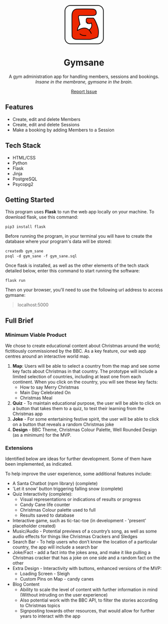 <div align="center">
  <a href="https://github.com/sf-adams/gym_sane">
    <img src="static/img/gymsane_favicon.svg" alt="Logo" width="125" height="125">
  </a>
  <h1>Gymsane</h1>

A gym administration app for handling members, sessions and bookings.
<br>
<em>Insane in the membrane, gymsane in the brain.</em>

<!-- <img src = "static/demo_part_one.gif" width ="400" /> <img src = "static/demo_part_two.gif" width ="400" /> -->

[Report Issue](https://github.com/sf-adams/gym_sane/issues)

</div>

## Features
- Create, edit and delete Members
- Create, edit and delete Sessions
- Make a booking by adding Members to a Session

## Tech Stack
- HTML/CSS
- Python
- Flask
- Jinja
- PostgreSQL
- Psycopg2

## Getting Started
This program uses **Flask** to run the web app locally on your machine. To download flask, use this command:
```terminal
pip3 install flask
```

Before running the program, in your terminal you will have to create the database where your program's data will be stored:
```terminal
createdb gym_sane
psql -d gym_sane -f gym_sane.sql
```

Once flask is installed, as well as the other elements of the tech stack detailed below, enter this command to start running the software:
```terminal
flask run
```

Then on your browser, you'll need to use the following url address to access gymsane:
>localhost:5000

## Full Brief

### Minimum Viable Product

We chose to create educational content about Christmas around the world; fictitiously commissioned by the BBC. As a key feature, our web app centres around an interactive world map. 

1. **Map**: Users will be able to select a country from the map and see some key facts about Christmas in that country. The prototype will include a limited selection of countries, including at least one from each continent. When you click on the country, you will see these key facts: 
    - How to say Merry Christmas
    - Main Day Celebrated On
    - Christmas Meal
2. **Quiz** - To maintain educational purpose, the user will be able to click on a button that takes them to a quiz, to test their learning from the Christmas app
3. **Joke** - For some entertaining festive spirit, the user will be able to click on a button that reveals a random Christmas joke
4. **Design** - BBC Theme, Christmas Colour Palette, Well Rounded Design (as a minimum) for the MVP.

### Extensions

Identified below are ideas for further development. Some of them have been implemented, as indicated.

To help improve the user experience, some additional features include:
- A Santa Chatbot (npm library) (complete)
- 'Let it snow' button triggering falling snow (complete)
- Quiz Interactivity (complete):
    - Visual representations or indications of results or progress
    - Candy Cane life counter
    - Christmas Colour palette used to full
    - Results saved to database
- Interactive game, such as tic-tac-toe (in development - 'present' placeholder created)
- Music/Audio - Potential previews of a country’s song, as well as some audio effects for things like Christmas Crackers and Sledges
- Search Bar - To help users who don’t know the location of a particular country, the app will include a search bar
- Joke/Fact - add a fact into the jokes area, and make it like pulling a Christmas cracker that has a joke on one side and a random fact on the other
- Extra Design - Interactivity with buttons, enhanced versions of the MVP:
    - Loading Screen - Sleigh
    - Custom Pins on Map - candy canes
- Blog Content
    - Ability to scale the level of content with further information in mind (Without intruding on the user experience)
    - Also potential work with the BBC API, to filter the stories according to Christmas topics
    - Signposting towards other resources, that would allow for further years to interact with the app